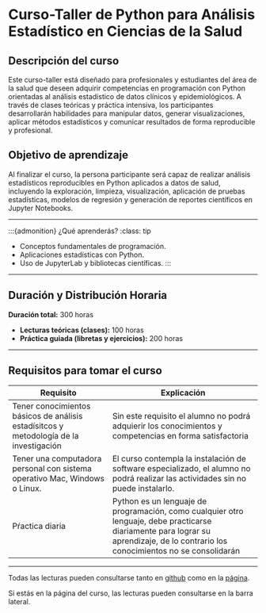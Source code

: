 # Curso-Taller de Python para Análisis Estadístico en Ciencias de la Salud

## Descripción del curso

Este curso-taller está diseñado para profesionales y estudiantes del área de la salud que deseen adquirir competencias en programación con Python orientadas al análisis estadístico de datos clínicos y epidemiológicos. A través de clases teóricas y práctica intensiva, los participantes desarrollarán habilidades para manipular datos, generar visualizaciones, aplicar métodos estadísticos y comunicar resultados de forma reproducible y profesional.

## Objetivo de aprendizaje

Al finalizar el curso, la persona participante será capaz de realizar análisis estadísticos reproducibles en Python aplicados a datos de salud, incluyendo la exploración, limpieza, visualización, aplicación de pruebas estadísticas, modelos de regresión y generación de reportes científicos en Jupyter Notebooks.

---

:::{admonition} ¿Qué aprenderás?
:class: tip
- Conceptos fundamentales de programación.
- Aplicaciones estadísticas con Python.
- Uso de JupyterLab y bibliotecas científicas.
:::

---

## Duración y Distribución Horaria

**Duración total:** 300 horas  
- **Lecturas teóricas (clases):** 100 horas  
- **Práctica guiada (libretas y ejercicios):** 200 horas

---

## Requisitos para tomar el curso

|Requisito|Explicación|
|---------|-----------|
|Tener conocimientos básicos de análisis estadísitcos y metodología de la investigación|Sin este requisito el alumno no podrá adquierir los conocimientos y competencias en forma satisfactoria|
|Tener una computadora personal con sistema operativo Mac, Windows o Linux.|El curso contempla la instalación de software especializado, el alumno no podrá realizar las actividades sin no puede instalarlo.|
|Pŕactica diaria|Python es un lenguaje de programación, como cualquier otro lenguaje, debe practicarse diariamente para lograr su aprendizaje, de lo contrario los conocimientos no se consolidarán|

---


Todas las lecturas pueden consultarse tanto en [github](https://github.com/chrisdewa/curso_python/tree/main/docs) como en la [página](https://chrisdewa.github.io/curso_python). 

Si estás en la página del curso, las lecturas pueden consultarse en la barra lateral.



```{tableofcontents}
```
